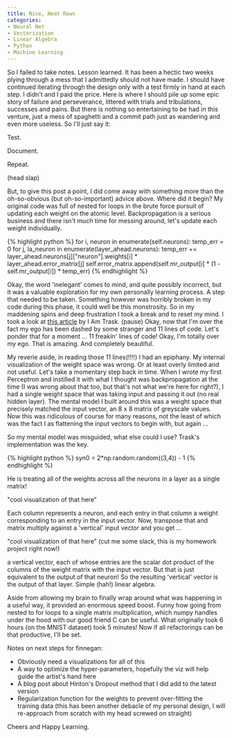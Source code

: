 ```yaml
---
title: Nice, Neat Rows
categories:
- Neural Net
- Vectorization
- Linear Algebra
- Python
- Machine Learning
---
```


So I failed to take notes.  Lesson learned.  It has been a hectic two weeks plying through a mess that I admittedly should not have made.  I should have continued iterating through the design only with a test firmly in hand at each step.  I didn't and I paid the price.  Here is where I should pile up some epic story of failure and perseverance, littered with trials and tribulations, successes and pains.  But there is nothing so entertaining to be had in this venture, just a mess of spaghetti and a commit path just as wandering and even more useless.  So I'll just say it:

Test.


Document.

Repeat.

(head slap)

But, to give this post a point, I did come away with something more than the oh-so-obvious (but oh-so-important) advice above.  Where did it begin?  My original code was full of nested for loops in the brute force pursuit of updating each weight on the atomic level.  Backpropagation is a serious business and there isn't much time for messing around, let's update each weight individually.

{% highlight python %}
for i, neuron in enumerate(self.neurons):
                temp_err = 0
                for j, la_neuron in enumerate(layer_ahead.neurons):
                    temp_err += layer_ahead.neurons[j]["neuron"].weights[i] *\
                                layer_ahead.error_matrix[j]
                self.error_matrix.append(self.mr_output[i] *
                                         (1 - self.mr_output[i]) * temp_err)
{% endhighlight %}

Okay, the word 'inelegant' comes to mind, and quite possibly incorrect, but it was a valuable exploration for my own personally learning process.  A step that needed to be taken.  Something however was horribly broken in my code during this phase, it could well be this monstrosity.  So in my maddening spins and deep frustration I took a break and to reset my mind. I took a look at [this article](http://iamtrask.github.io/2015/07/12/basic-python-network/) by I Am Trask.  (pause) Okay, now that I'm over the fact my ego has been dashed by some stranger and 11 lines of code.  Let's ponder that for a moment ... 11 freakin' lines of code!  Okay, I'm totally over my ego.  That is amazing.  And completely beautiful.  

My reverie aside, in reading those 11 lines(!!!!) I had an epiphany.  My internal visualization of the weight space was wrong.  Or at least overly limited and not useful.  Let's take a momentary step back in time.  When I wrote my first Perceptron and instilled it with what I thought was backpropagation at the time (I was wrong about that too, but that's not what we're here for right?), I had a single weight space that was taking input and passing it out (no real hidden layer).  The mental model I built around this was a weight space that precisely matched the input vector, an 8 x 8 matrix of greyscale values.  Now this was ridiculous of course for many reasons, not the least of which was the fact I as flattening the input vectors to begin with, but again ...

So my mental model was misguided, what else could I use?  Trask's implementation was the key.  

{% highlight python %}
syn0 = 2*np.random.random((3,4)) - 1
{% endhighlight %}

He is treating all of the weights across all the neurons in a layer as a single matrix! 

"cool visualization of that here"

Each column represents a neuron, and each entry in that column a weight corresponding to an entry in the input vector.  Now, transpose that and matrix multiply against a 'vertical' input vector and you get ... 

"cool visualization of that here" (cut me some slack, this is my homework project right now!)

a vertical vector, each of whose entries are the scalar dot product of the columns of the weight matrix with the input vector.  But that is just equivalent to the output of that neuron!  So the resulting 'vertical' vector is the output of that layer.  Simple (hah!) linear algebra. 

Aside from allowing my brain to finally wrap around what was happening in a useful way, it provided an enormous speed boost.  Funny how going from nested to for loops to a single matrix multiplication, which numpy handles under the hood with our good friend C can be useful.  What originally took 6 hours (on the MNIST dataset) took 5 minutes!  Now if all refactorings can be that productive, I'll be set.

Notes on next steps for finnegan:

  * Obviously need a visualizations for all of this
  * A way to optimize the hyper-parameters, hopefully the viz will help guide the artist's hand here
  * A blog post about Hinton's Dropout method that I did add to the latest version
  * Regularization function for the weights to prevent over-fitting the training data (this has been another debacle of my personal design, I will re-approach from scratch with my head screwed on straight)

Cheers and Happy Learning.